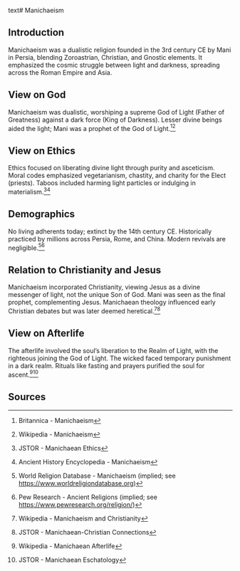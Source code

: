 text# Manichaeism
## Introduction
Manichaeism was a dualistic religion founded in the 3rd century CE by Mani in Persia, blending Zoroastrian, Christian, and Gnostic elements. It emphasized the cosmic struggle between light and darkness, spreading across the Roman Empire and Asia.
## View on God
Manichaeism was dualistic, worshiping a supreme God of Light (Father of Greatness) against a dark force (King of Darkness). Lesser divine beings aided the light; Mani was a prophet of the God of Light.[^31][^32]
## View on Ethics
Ethics focused on liberating divine light through purity and asceticism. Moral codes emphasized vegetarianism, chastity, and charity for the Elect (priests). Taboos included harming light particles or indulging in materialism.[^33][^34]
## Demographics
No living adherents today; extinct by the 14th century CE. Historically practiced by millions across Persia, Rome, and China. Modern revivals are negligible.[^35][^36]
## Relation to Christianity and Jesus
Manichaeism incorporated Christianity, viewing Jesus as a divine messenger of light, not the unique Son of God. Mani was seen as the final prophet, complementing Jesus. Manichaean theology influenced early Christian debates but was later deemed heretical.[^37][^38]
## View on Afterlife
The afterlife involved the soul’s liberation to the Realm of Light, with the righteous joining the God of Light. The wicked faced temporary punishment in a dark realm. Rituals like fasting and prayers purified the soul for ascent.[^39][^40]
## Sources
[^31]: Britannica - Manichaeism[](https://www.britannica.com/topic/Manichaeism)
[^32]: Wikipedia - Manichaeism[](https://en.wikipedia.org/wiki/Manichaeism)
[^33]: JSTOR - Manichaean Ethics[](https://www.jstor.org/stable/3260700)
[^34]: Ancient History Encyclopedia - Manichaeism[](https://www.ancient.eu/Manichaeism/)
[^35]: World Religion Database - Manichaeism (implied; see https://www.worldreligiondatabase.org)
[^36]: Pew Research - Ancient Religions (implied; see https://www.pewresearch.org/religion/)
[^37]: Wikipedia - Manichaeism and Christianity[](https://en.wikipedia.org/wiki/Manichaeism#Christianity)
[^38]: JSTOR - Manichaean-Christian Connections[](https://www.jstor.org/stable/3260701)
[^39]: Wikipedia - Manichaean Afterlife[](https://en.wikipedia.org/wiki/Manichaeism#Afterlife)
[^40]: JSTOR - Manichaean Eschatology[](https://www.jstor.org/stable/3260702)
